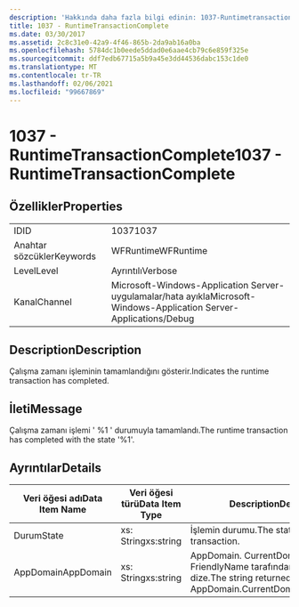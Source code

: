 ```yaml
---
description: 'Hakkında daha fazla bilgi edinin: 1037-Runtimetransactiontamamlanmıştır'
title: 1037 - RuntimeTransactionComplete
ms.date: 03/30/2017
ms.assetid: 2c8c31e0-42a9-4f46-865b-2da9ab16a0ba
ms.openlocfilehash: 5784dc1b0eede5ddad0e6aae4cb79c6e859f325e
ms.sourcegitcommit: ddf7edb67715a5b9a45e3dd44536dabc153c1de0
ms.translationtype: MT
ms.contentlocale: tr-TR
ms.lasthandoff: 02/06/2021
ms.locfileid: "99667869"
---
```

# <a name="1037---runtimetransactioncomplete"></a><span data-ttu-id="9d07c-103">1037 - RuntimeTransactionComplete</span><span class="sxs-lookup"><span data-stu-id="9d07c-103">1037 - RuntimeTransactionComplete</span></span>

## <a name="properties"></a><span data-ttu-id="9d07c-104">Özellikler</span><span class="sxs-lookup"><span data-stu-id="9d07c-104">Properties</span></span>  
  
|||  
|-|-|  
|<span data-ttu-id="9d07c-105">ID</span><span class="sxs-lookup"><span data-stu-id="9d07c-105">ID</span></span>|<span data-ttu-id="9d07c-106">1037</span><span class="sxs-lookup"><span data-stu-id="9d07c-106">1037</span></span>|  
|<span data-ttu-id="9d07c-107">Anahtar sözcükler</span><span class="sxs-lookup"><span data-stu-id="9d07c-107">Keywords</span></span>|<span data-ttu-id="9d07c-108">WFRuntime</span><span class="sxs-lookup"><span data-stu-id="9d07c-108">WFRuntime</span></span>|  
|<span data-ttu-id="9d07c-109">Level</span><span class="sxs-lookup"><span data-stu-id="9d07c-109">Level</span></span>|<span data-ttu-id="9d07c-110">Ayrıntılı</span><span class="sxs-lookup"><span data-stu-id="9d07c-110">Verbose</span></span>|  
|<span data-ttu-id="9d07c-111">Kanal</span><span class="sxs-lookup"><span data-stu-id="9d07c-111">Channel</span></span>|<span data-ttu-id="9d07c-112">Microsoft-Windows-Application Server-uygulamalar/hata ayıkla</span><span class="sxs-lookup"><span data-stu-id="9d07c-112">Microsoft-Windows-Application Server-Applications/Debug</span></span>|  
  
## <a name="description"></a><span data-ttu-id="9d07c-113">Description</span><span class="sxs-lookup"><span data-stu-id="9d07c-113">Description</span></span>  

 <span data-ttu-id="9d07c-114">Çalışma zamanı işleminin tamamlandığını gösterir.</span><span class="sxs-lookup"><span data-stu-id="9d07c-114">Indicates the runtime transaction has completed.</span></span>  
  
## <a name="message"></a><span data-ttu-id="9d07c-115">İleti</span><span class="sxs-lookup"><span data-stu-id="9d07c-115">Message</span></span>  

 <span data-ttu-id="9d07c-116">Çalışma zamanı işlemi ' %1 ' durumuyla tamamlandı.</span><span class="sxs-lookup"><span data-stu-id="9d07c-116">The runtime transaction has completed with the state '%1'.</span></span>  
  
## <a name="details"></a><span data-ttu-id="9d07c-117">Ayrıntılar</span><span class="sxs-lookup"><span data-stu-id="9d07c-117">Details</span></span>  
  
|<span data-ttu-id="9d07c-118">Veri öğesi adı</span><span class="sxs-lookup"><span data-stu-id="9d07c-118">Data Item Name</span></span>|<span data-ttu-id="9d07c-119">Veri öğesi türü</span><span class="sxs-lookup"><span data-stu-id="9d07c-119">Data Item Type</span></span>|<span data-ttu-id="9d07c-120">Description</span><span class="sxs-lookup"><span data-stu-id="9d07c-120">Description</span></span>|  
|--------------------|--------------------|-----------------|  
|<span data-ttu-id="9d07c-121">Durum</span><span class="sxs-lookup"><span data-stu-id="9d07c-121">State</span></span>|<span data-ttu-id="9d07c-122">xs: String</span><span class="sxs-lookup"><span data-stu-id="9d07c-122">xs:string</span></span>|<span data-ttu-id="9d07c-123">İşlemin durumu.</span><span class="sxs-lookup"><span data-stu-id="9d07c-123">The state of the transaction.</span></span>|  
|<span data-ttu-id="9d07c-124">AppDomain</span><span class="sxs-lookup"><span data-stu-id="9d07c-124">AppDomain</span></span>|<span data-ttu-id="9d07c-125">xs: String</span><span class="sxs-lookup"><span data-stu-id="9d07c-125">xs:string</span></span>|<span data-ttu-id="9d07c-126">AppDomain. CurrentDomain. FriendlyName tarafından döndürülen dize.</span><span class="sxs-lookup"><span data-stu-id="9d07c-126">The string returned by AppDomain.CurrentDomain.FriendlyName.</span></span>|
